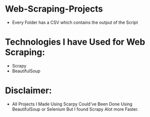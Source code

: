 # Web-Scraping-Projects
- Every Folder has a CSV which contains the output of the Script
# Technologies I have Used for Web Scraping:
- Scrapy
- BeautifulSoup

# Disclaimer:
- All Projects I Made Using Scarpy Could've Been Done Using BeautifulSoup or Selenium But I found Scrapy Alot more Faster.

